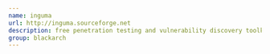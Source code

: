 ```yaml
---
name: inguma
url: http://inguma.sourceforge.net
description: free penetration testing and vulnerability discovery toolkit entirely written in python. Framework includes modules to discover hosts, gather information about, fuzz targets, brute force usernames and passwords, exploits, and a disassembler. URL : http://inguma.sourceforge.net Groups : blackarch blackarch-cracker blackarch-disassembler blackarch-exploitation blackarch-fuzzer blackarch-scanner
group: blackarch
---
```

